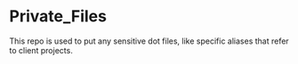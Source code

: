 # Private_Files

This repo is used to put any sensitive dot files, like specific aliases that refer to client projects.

